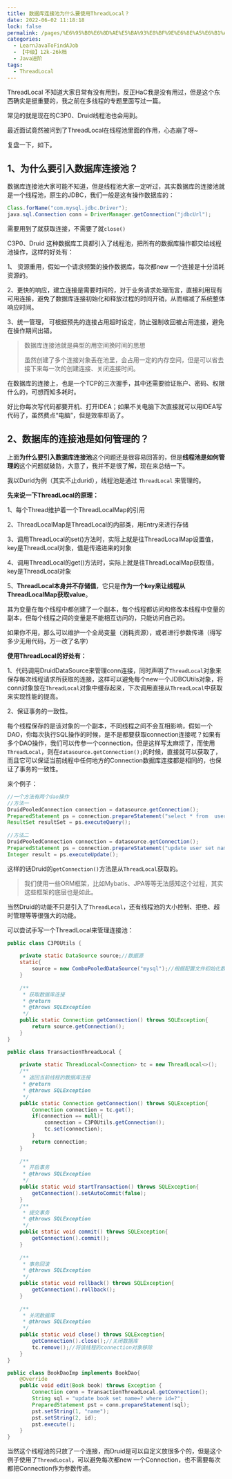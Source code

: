 ```yaml
---
title: 数据库连接池为什么要使用ThreadLocal？
date: 2022-06-02 11:18:18
lock: false
permalink: /pages/%E6%95%B0%E6%8D%AE%E5%BA%93%E8%BF%9E%E6%8E%A5%E6%B1%A0%E4%B8%BA%E4%BB%80%E4%B9%88%E8%A6%81%E4%BD%BF%E7%94%A8ThreadLocal%EF%BC%9F
categories: 
  - LearnJavaToFindAJob
  - 【中级】12k-26k档
  - Java进阶
tags: 
  - ThreadLocal
---
```

ThreadLocal 不知道大家日常有没有用到，反正HaC我是没有用过，但是这个东西确实是挺重要的，我之前在多线程的专题里面写过一篇。

常见的就是现在的C3P0、Druid线程池也会用到。

最近面试竟然被问到了ThreadLocal在线程池里面的作用，心态崩了呀~

复盘一下，如下。

## 1、为什么要引入数据库连接池？

数据库连接池大家可能不知道，但是线程池大家一定听过，其实数据库的连接池就是一个线程池，原生的JDBC，我们一般是这有操作数据库的：

```java
Class.forName("com.mysql.jdbc.Driver");
java.sql.Connection conn = DriverManager.getConnection("jdbcUrl");
```

需要用到了就获取连接，不需要了就`close()`

C3P0、Druid 这种数据库工具都引入了线程池，把所有的数据库操作都交给线程池操作，这样的好处有：

1、 资源重用，假如一个请求频繁的操作数据库，每次都new 一个连接是十分消耗资源的。

2、更快的响应，建立连接是需要时间的，对于业务请求处理而言，直接利用现有可用连接，避免了数据库连接初始化和释放过程的时间开销，从而缩减了系统整体响应时间。

3、统一管理， 可根据预先的连接占用超时设定，防止强制收回被占用连接，避免在操作期间出错。

> 数据库连接池就是典型的用空间换时间的思想
>
> 虽然创建了多个连接对象丢在池里，会占用一定的内存空间，但是可以省去接下来每一次的创建连接、关闭连接时间。

在数据库的连接上，也是一个TCP的三次握手，其中还需要验证账户、密码、权限什么的，可想而知多耗时。

好比你每次写代码都要开机、打开IDEA；如果不关电脑下次直接就可以用IDEA写代码了，虽然费点“电脑”，但是效率却高了。



## 2、数据库的连接池是如何管理的？

上面**为什么要引入数据库连接池**这个问题还是很容易回答的，但是**线程池是如何管理的**这个问题就破防，大意了，我并不是很了解，现在来总结一下。

我以Durid为例（其实不止durid），线程池是通过 `ThreadLocal` 来管理的。

**先来说一下ThreadLocal的原理：**

1、每个Thread维护着一个ThreadLocalMap的引用

2、ThreadLocalMap是ThreadLocal的内部类，用Entry来进行存储

3、调用ThreadLocal的set()方法时，实际上就是往ThreadLocalMap设置值，key是ThreadLocal对象，值是传递进来的对象

4、调用ThreadLocal的get()方法时，实际上就是往ThreadLocalMap获取值，key是ThreadLocal对象

5、**ThreadLocal本身并不存储值**，它只是**作为一个key来让线程从ThreadLocalMap获取value**。



其为变量在每个线程中都创建了一个副本，每个线程都访问和修改本线程中变量的副本，但每个线程之间的变量是不能相互访问的，只能访问自己的。

如果你不用，那么可以维护一个全局变量（消耗资源），或者进行参数传递（得写多少无用代码，万一改了名字）

**使用ThreadLocal的好处有：**

1、代码调用DruidDataSource来管理conn连接，同时声明了`ThreadLocal`对象来保存每次线程请求所获取的连接，这样可以避免每个new一个JDBCUtils对象，将conn对象放在`ThreadLocal`对象中缓存起来，下次调用直接从`ThreadLocal`中获取来实现性能的提高。

2、保证事务的一致性。

每个线程保存的是该对象的一个副本，不同线程之间不会互相影响，假如一个DAO，你每次执行SQL操作的时候，是不是都要获取connection连接呢？如果有多个DAO操作，我们可以传参一个connection，但是这样写太麻烦了，而使用`ThreadLocal`，则在`datasource.getConnection();`的时候，直接就可以获取了，而且它可以保证当前线程中任何地方的Connection数据库连接都是相同的，也保证了事务的一致性。

来个例子：

```java
//一个方法有两个dao操作
//方法一
DruidPooledConnection connection = datasource.getConnection();
PreparedStatement ps = connection.prepareStatement("select * from  user");
ResultSet resultSet = ps.executeQuery();
            
//方法二
DruidPooledConnection connection = datasource.getConnection();
PreparedStatement ps = connection.prepareStatement("update user set name = 'HaC' where id = 1");
Integer result = ps.executeUpdate();
```

这样的话Druid的`getConnection()`方法是从`ThreadLocal`获取的。

> 我们使用一些ORM框架，比如Mybatis、JPA等等无法感知这个过程，其实这些框架的底层也是如此。

当然Druid的功能不只是引入了`ThreadLocal`，还有线程池的大小控制、拒绝、超时管理等等很强大的功能。



可以尝试手写一个ThreadLocal来管理连接池：

```java
public class C3P0Utils {
 
	private static DataSource source;//数据源
	static{
		source = new ComboPooledDataSource("mysql");//根据配置文件初始化数据源
	}
	
	/**
	 * 获取数据库连接
	 * @return
	 * @throws SQLException
	 */
	public static Connection getConnection() throws SQLException{
		return source.getConnection();
	}
}
```

```java
public class TransactionThreadLocal {
 
	private static ThreadLocal<Connection> tc = new ThreadLocal<>();
	/**
	 * 返回当前线程的数据库连接
	 * @return
	 * @throws SQLException
	 */
	public static Connection getConnection() throws SQLException{
		Connection connection = tc.get();
		if(connection == null){
			connection = C3P0Utils.getConnection();
			tc.set(connection);
		}
		return connection;
	}
	
	/**
	 * 开启事务
	 * @throws SQLException
	 */
	public static void startTransaction() throws SQLException{
		getConnection().setAutoCommit(false);
	}
	/**
	 * 提交事务
	 * @throws SQLException
	 */
	public static void commit() throws SQLException{
		getConnection().commit();
	}
	
	/**
	 * 事务回滚
	 * @throws SQLException
	 */
	public static void rollback() throws SQLException{
		getConnection().rollback();
	}
	
	/**
	 * 关闭数据库
	 * @throws SQLException
	 */
	public static void close() throws SQLException{
		getConnection().close();//关闭数据库
		tc.remove();//将该线程的connection对象移除
	}
}
```

```java
public class BookDaoImp implements BookDao{
    @Override
	public void edit(Book book) throws Exception {
		Connection conn = TransactionThreadLocal.getConnection();
		String sql = "update book set name=? where id=?";
		PreparedStatement pst = conn.prepareStatement(sql);
		pst.setString(1, "name");
		pst.setString(2, id);
		pst.execute();
	}
}
```

当然这个线程池的只放了一个连接，而Druid是可以自定义放很多个的，但是这个例子使用了`ThreadLocal`，可以避免每次都new 一个Connection，也不需要每次都把Connection作为参数传递。